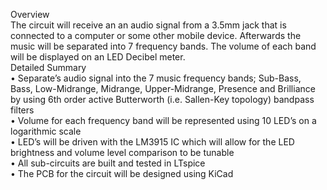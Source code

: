 Overview      
The circuit will receive an an audio signal from a 3.5mm jack that is connected to a computer or some other mobile device. Afterwards the music will be separated into 7 frequency bands. The volume of each band will be displayed on an LED Decibel meter.      
Detailed Summary      
•	Separate’s audio signal into the 7 music frequency bands; Sub-Bass, Bass, Low-Midrange, Midrange, Upper-Midrange, Presence and Brilliance by using 6th order active     Butterworth (i.e. Sallen-Key topology) bandpass filters     
•	Volume for each frequency band will be represented using 10 LED’s on a logarithmic scale      
•	LED’s will be driven with the LM3915 IC which will allow for the LED brightness and volume level comparison to be tunable     
•	All sub-circuits are built and tested in LTspice      
•	The PCB for the circuit will be designed using KiCad      

